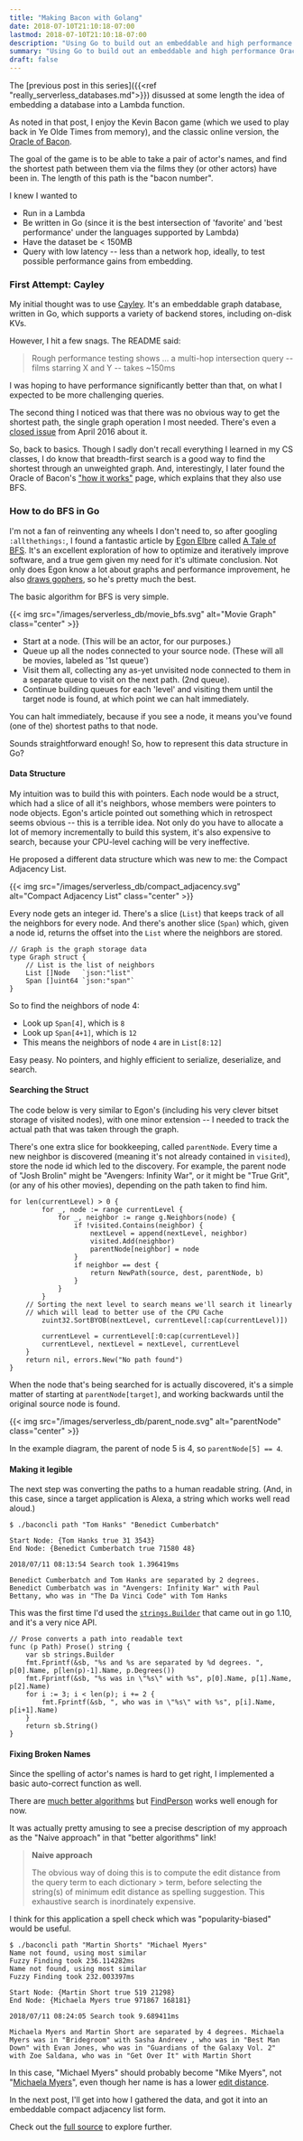 ```yaml
---
title: "Making Bacon with Golang"
date: 2018-07-10T21:10:18-07:00
lastmod: 2018-07-10T21:10:18-07:00
description: "Using Go to build out an embeddable and high performance Oracle of Bacon"
summary: "Using Go to build out an embeddable and high performance Oracle of Bacon"
draft: false
---
```


The [previous post in this series]({{<ref "really_serverless_databases.md">}}) disussed at some length the idea of embedding a database into a Lambda function.

As noted in that post, I enjoy the Kevin Bacon game (which we used to play back in Ye Olde Times from memory), and the classic online version, the [Oracle of Bacon](https://oracleofbacon.org/).

The goal of the game is to be able to take a pair of actor's names, and find the shortest path between them via the films they (or other actors) have been in. The length of this path is the "bacon number".

I knew I wanted to

* Run in a Lambda
* Be written in Go (since it is the best intersection of 'favorite' and 'best performance' under the languages supported by Lambda)
* Have the dataset be < 150MB
* Query with low latency -- less than a network hop, ideally, to test possible performance gains from embedding.

### First Attempt: Cayley

My initial thought was to use [Cayley](https://github.com/cayleygraph/cayley). It's an embeddable graph database, written in Go, which supports a variety of backend stores, including on-disk KVs.

However, I hit a few snags. The README said:

> Rough performance testing shows ... a multi-hop intersection query -- films starring X and Y -- takes ~150ms

I was hoping to have performance significantly better than that, on what I expected to be more challenging queries.

The second thing I noticed was that there was no obvious way to get the shortest path, the single graph operation I most needed. There's even a [closed issue](https://github.com/cayleygraph/cayley/issues/388) from April 2016 about it.

So, back to basics. Though I sadly don't recall everything I learned in my CS classes, I do know that breadth-first search is a good way to find the shortest through an unweighted graph. And, interestingly, I later found the Oracle of Bacon's ["how it works"](https://oracleofbacon.org/how.php) page, which explains that they also use BFS.

### How to do BFS in Go

I'm not a fan of reinventing any wheels I don't need to, so after googling `:allthethings:`, I found a fantastic article by [Egon Elbre](https://medium.com/@egonelbre) called [A Tale of BFS](https://medium.com/@egonelbre/a-tale-of-bfs-4ea1b8ab5eeb). It's an excellent exploration of how to optimize and iteratively improve software, and a true gem given my need for it's ultimate conclusion. Not only does Egon know a lot about graphs and performance improvement, he also [draws gophers](https://github.com/egonelbre/gophers), so he's pretty much the best.

The basic algorithm for BFS is very simple.

{{< img src="/images/serverless_db/movie_bfs.svg"  alt="Movie Graph"   class="center"  >}}

* Start at a node. (This will be an actor, for our purposes.)
* Queue up all the nodes connected to your source node. (These will all be movies, labeled as '1st queue')
* Visit them all, collecting any as-yet unvisited node connected to them in a separate queue to visit on the next path. (2nd queue).
* Continue building queues for each 'level' and visiting them until the target node is found, at which point we can halt immediately.

You can halt immediately, because if you see a node, it means you've found (one of the) shortest paths to that node.

Sounds straightforward enough! So, how to represent this data structure in Go?

#### Data Structure

My intuition was to build this with pointers. Each node would be a struct, which had a slice of all it's neighbors, whose members were pointers to node objects. Egon's article pointed out something which in retrospect seems obvious -- this is a terrible idea. Not only do you have to allocate a lot of memory incrementally to build this system, it's also expensive to search, because your CPU-level caching will be very ineffective.

He proposed a different data structure which was new to me: the Compact Adjacency List.

{{< img src="/images/serverless_db/compact_adjacency.svg"  alt="Compact Adjacency List"   class="center"  >}}

Every node gets an integer id. There's a slice (`List`) that keeps track of all the neighbors for every node. And there's another slice (`Span`) which, given a node id, returns the offset into the `List` where the neighbors are stored.

```golang
// Graph is the graph storage data
type Graph struct {
	// List is the list of neighbors
	List []Node   `json:"list"`
	Span []uint64 `json:"span"`
}
```

So to find the neighbors of node 4:

* Look up `Span[4]`, which is `8`
* Look up `Span[4+1]`, which is `12`
* This means the neighbors of node `4` are in `List[8:12]`

Easy peasy. No pointers, and highly efficient to serialize, deserialize, and search.

#### Searching the Struct

The code below is very similar to Egon's (including his very clever bitset storage of visited nodes), with one minor extension -- I needed to track the actual path that was taken through the graph.

There's one extra slice for bookkeeping, called `parentNode`. Every time a new neighbor is discovered (meaning it's not already contained in `visited`), store the node id which led to the discovery. For example, the parent node of "Josh Brolin" might be "Avengers: Infinity War", or it might be "True Grit", (or any of his other movies), depending on the path taken to find him.

```golang
for len(currentLevel) > 0 {
		for _, node := range currentLevel {
			for _, neighbor := range g.Neighbors(node) {
				if !visited.Contains(neighbor) {
					nextLevel = append(nextLevel, neighbor)
					visited.Add(neighbor)
					parentNode[neighbor] = node
				}
				if neighbor == dest {
					return NewPath(source, dest, parentNode, b)
				}
			}
		}
    // Sorting the next level to search means we'll search it linearly
    // which will lead to better use of the CPU Cache
		zuint32.SortBYOB(nextLevel, currentLevel[:cap(currentLevel)])

		currentLevel = currentLevel[:0:cap(currentLevel)]
		currentLevel, nextLevel = nextLevel, currentLevel
	}
	return nil, errors.New("No path found")
}
```

When the node that's being searched for is actually discovered, it's a simple matter of starting at `parentNode[target]`, and working backwards until the original source node is found.

{{< img src="/images/serverless_db/parent_node.svg"  alt="parentNode"   class="center"  >}}

In the example diagram, the parent of node 5 is 4, so `parentNode[5] == 4`.

#### Making it legible

The next step was converting the paths to a human readable string. (And, in this case, since a target application is Alexa, a string which works well read aloud.)

```
$ ./baconcli path "Tom Hanks" "Benedict Cumberbatch"

Start Node: {Tom Hanks true 31 3543}
End Node: {Benedict Cumberbatch true 71580 48}

2018/07/11 08:13:54 Search took 1.396419ms

Benedict Cumberbatch and Tom Hanks are separated by 2 degrees. Benedict Cumberbatch was in "Avengers: Infinity War" with Paul Bettany, who was in "The Da Vinci Code" with Tom Hanks
```

This was the first time I'd used the [`strings.Builder`](https://www.calhoun.io/concatenating-and-building-strings-in-go/) that came out in go 1.10, and it's a very nice API.

```golang
// Prose converts a path into readable text
func (p Path) Prose() string {
	var sb strings.Builder
	fmt.Fprintf(&sb, "%s and %s are separated by %d degrees. ", p[0].Name, p[len(p)-1].Name, p.Degrees())
	fmt.Fprintf(&sb, "%s was in \"%s\" with %s", p[0].Name, p[1].Name, p[2].Name)
	for i := 3; i < len(p); i += 2 {
		fmt.Fprintf(&sb, ", who was in \"%s\" with %s", p[i].Name, p[i+1].Name)
	}
	return sb.String()
}
```

#### Fixing Broken Names

Since the spelling of actor's names is hard to get right, I implemented a basic auto-correct function as well.

There are [much better algorithms](https://medium.com/@wolfgarbe/1000x-faster-spelling-correction-algorithm-2012-8701fcd87a5f) but [FindPerson](https://github.com/jbarratt/lambdadb/blob/master/bacon/graph.go#L86) works well enough for now.

It was actually pretty amusing to see a precise description of my approach as the "Naive approach" in that "better algorithms" link!

> **Naive approach**
>
> The obvious way of doing this is to compute the edit distance from the query term to each dictionary > term, before selecting the string(s) of minimum edit distance as spelling suggestion. This exhaustive search is inordinately expensive.

I think for this application a spell check which was "popularity-biased" would be useful.

```
$ ./baconcli path "Martin Shorts" "Michael Myers"
Name not found, using most similar
Fuzzy Finding took 236.114282ms
Name not found, using most similar
Fuzzy Finding took 232.003397ms

Start Node: {Martin Short true 519 21298}
End Node: {Michaela Myers true 971867 168181}

2018/07/11 08:24:05 Search took 9.689411ms

Michaela Myers and Martin Short are separated by 4 degrees. Michaela Myers was in "Bridegroom" with Sasha Andreev , who was in "Best Man Down" with Evan Jones, who was in "Guardians of the Galaxy Vol. 2" with Zoe Saldana, who was in "Get Over It" with Martin Short
```

In this case, "Michael Myers" should probably become "Mike Myers", not "[Michaela Myers](https://www.imdb.com/name/nm3638900/)", even though her name is has a lower [edit distance](https://en.wikipedia.org/wiki/Edit_distance).

In the next post, I'll get into how I gathered the data, and got it into an embeddable compact adjacency list form.

Check out the [full source](https://github.com/jbarratt/lambdadb/blob/master/bacon/graph.go) to explore further.
